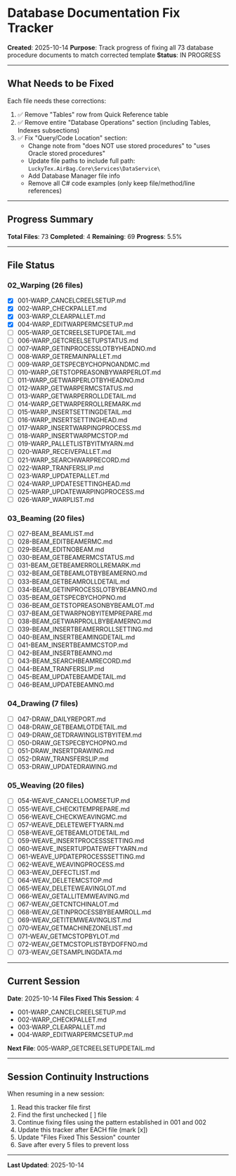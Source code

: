 # Database Documentation Fix Tracker

**Created**: 2025-10-14
**Purpose**: Track progress of fixing all 73 database procedure documents to match corrected template
**Status**: IN PROGRESS

---

## What Needs to be Fixed

Each file needs these corrections:
1. ✅ Remove "Tables" row from Quick Reference table
2. ✅ Remove entire "Database Operations" section (including Tables, Indexes subsections)
3. ✅ Fix "Query/Code Location" section:
   - Change note from "does NOT use stored procedures" to "uses Oracle stored procedures"
   - Update file paths to include full path: `LuckyTex.AirBag.Core\Services\DataService\`
   - Add Database Manager file info
   - Remove all C# code examples (only keep file/method/line references)

---

## Progress Summary

**Total Files**: 73
**Completed**: 4
**Remaining**: 69
**Progress**: 5.5%

---

## File Status

### 02_Warping (26 files)

- [x] 001-WARP_CANCELCREELSETUP.md
- [x] 002-WARP_CHECKPALLET.md
- [x] 003-WARP_CLEARPALLET.md
- [x] 004-WARP_EDITWARPERMCSETUP.md
- [ ] 005-WARP_GETCREELSETUPDETAIL.md
- [ ] 006-WARP_GETCREELSETUPSTATUS.md
- [ ] 007-WARP_GETINPROCESSLOTBYHEADNO.md
- [ ] 008-WARP_GETREMAINPALLET.md
- [ ] 009-WARP_GETSPECBYCHOPNOANDMC.md
- [ ] 010-WARP_GETSTOPREASONBYWARPERLOT.md
- [ ] 011-WARP_GETWARPERLOTBYHEADNO.md
- [ ] 012-WARP_GETWARPERMCSTATUS.md
- [ ] 013-WARP_GETWARPERROLLDETAIL.md
- [ ] 014-WARP_GETWARPERROLLREMARK.md
- [ ] 015-WARP_INSERTSETTINGDETAIL.md
- [ ] 016-WARP_INSERTSETTINGHEAD.md
- [ ] 017-WARP_INSERTWARPINGPROCESS.md
- [ ] 018-WARP_INSERTWARPMCSTOP.md
- [ ] 019-WARP_PALLETLISTBYITMYARN.md
- [ ] 020-WARP_RECEIVEPALLET.md
- [ ] 021-WARP_SEARCHWARPRECORD.md
- [ ] 022-WARP_TRANFERSLIP.md
- [ ] 023-WARP_UPDATEPALLET.md
- [ ] 024-WARP_UPDATESETTINGHEAD.md
- [ ] 025-WARP_UPDATEWARPINGPROCESS.md
- [ ] 026-WARP_WARPLIST.md

### 03_Beaming (20 files)

- [ ] 027-BEAM_BEAMLIST.md
- [ ] 028-BEAM_EDITBEAMERMC.md
- [ ] 029-BEAM_EDITNOBEAM.md
- [ ] 030-BEAM_GETBEAMERMCSTATUS.md
- [ ] 031-BEAM_GETBEAMERROLLREMARK.md
- [ ] 032-BEAM_GETBEAMLOTBYBEAMERNO.md
- [ ] 033-BEAM_GETBEAMROLLDETAIL.md
- [ ] 034-BEAM_GETINPROCESSLOTBYBEAMNO.md
- [ ] 035-BEAM_GETSPECBYCHOPNO.md
- [ ] 036-BEAM_GETSTOPREASONBYBEAMLOT.md
- [ ] 037-BEAM_GETWARPNOBYITEMPREPARE.md
- [ ] 038-BEAM_GETWARPROLLBYBEAMERNO.md
- [ ] 039-BEAM_INSERTBEAMERROLLSETTING.md
- [ ] 040-BEAM_INSERTBEAMINGDETAIL.md
- [ ] 041-BEAM_INSERTBEAMMCSTOP.md
- [ ] 042-BEAM_INSERTBEAMNO.md
- [ ] 043-BEAM_SEARCHBEAMRECORD.md
- [ ] 044-BEAM_TRANFERSLIP.md
- [ ] 045-BEAM_UPDATEBEAMDETAIL.md
- [ ] 046-BEAM_UPDATEBEAMNO.md

### 04_Drawing (7 files)

- [ ] 047-DRAW_DAILYREPORT.md
- [ ] 048-DRAW_GETBEAMLOTDETAIL.md
- [ ] 049-DRAW_GETDRAWINGLISTBYITEM.md
- [ ] 050-DRAW_GETSPECBYCHOPNO.md
- [ ] 051-DRAW_INSERTDRAWING.md
- [ ] 052-DRAW_TRANSFERSLIP.md
- [ ] 053-DRAW_UPDATEDRAWING.md

### 05_Weaving (20 files)

- [ ] 054-WEAVE_CANCELLOOMSETUP.md
- [ ] 055-WEAVE_CHECKITEMPREPARE.md
- [ ] 056-WEAVE_CHECKWEAVINGMC.md
- [ ] 057-WEAVE_DELETEWEFTYARN.md
- [ ] 058-WEAVE_GETBEAMLOTDETAIL.md
- [ ] 059-WEAVE_INSERTPROCESSSETTING.md
- [ ] 060-WEAVE_INSERTUPDATEWEFTYARN.md
- [ ] 061-WEAVE_UPDATEPROCESSSETTING.md
- [ ] 062-WEAVE_WEAVINGPROCESS.md
- [ ] 063-WEAV_DEFECTLIST.md
- [ ] 064-WEAV_DELETEMCSTOP.md
- [ ] 065-WEAV_DELETEWEAVINGLOT.md
- [ ] 066-WEAV_GETALLITEMWEAVING.md
- [ ] 067-WEAV_GETCNTCHINALOT.md
- [ ] 068-WEAV_GETINPROCESSBYBEAMROLL.md
- [ ] 069-WEAV_GETITEMWEAVINGLIST.md
- [ ] 070-WEAV_GETMACHINEZONELIST.md
- [ ] 071-WEAV_GETMCSTOPBYLOT.md
- [ ] 072-WEAV_GETMCSTOPLISTBYDOFFNO.md
- [ ] 073-WEAV_GETSAMPLINGDATA.md

---

## Current Session

**Date**: 2025-10-14
**Files Fixed This Session**: 4
- 001-WARP_CANCELCREELSETUP.md
- 002-WARP_CHECKPALLET.md
- 003-WARP_CLEARPALLET.md
- 004-WARP_EDITWARPERMCSETUP.md

**Next File**: 005-WARP_GETCREELSETUPDETAIL.md

---

## Session Continuity Instructions

When resuming in a new session:
1. Read this tracker file first
2. Find the first unchecked [ ] file
3. Continue fixing files using the pattern established in 001 and 002
4. Update this tracker after EACH file (mark [x])
5. Update "Files Fixed This Session" counter
6. Save after every 5 files to prevent loss

---

**Last Updated**: 2025-10-14
